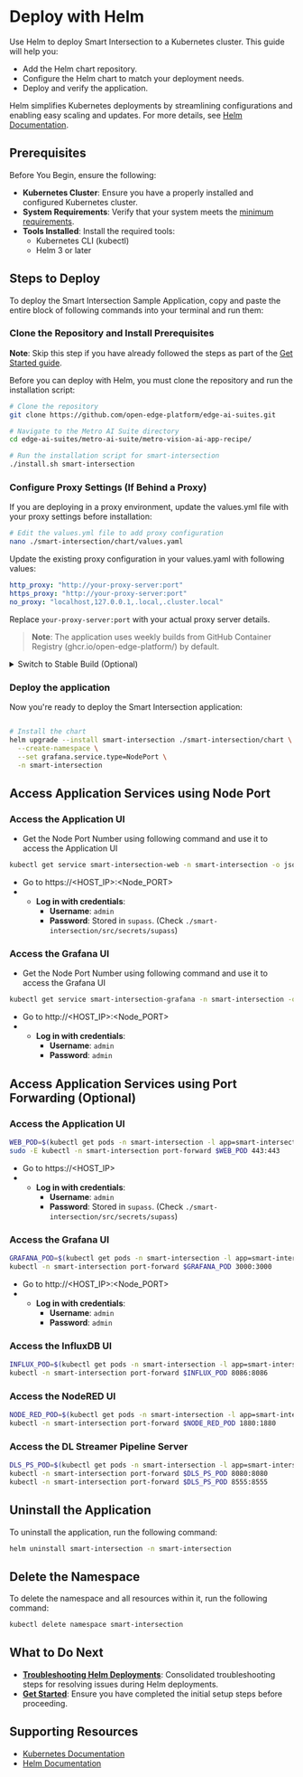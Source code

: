 # Deploy with Helm

Use Helm to deploy Smart Intersection to a Kubernetes cluster. This guide will help you:
- Add the Helm chart repository.
- Configure the Helm chart to match your deployment needs.
- Deploy and verify the application.

Helm simplifies Kubernetes deployments by streamlining configurations and enabling easy scaling and updates. For more details, see [Helm Documentation](https://helm.sh/docs/).


## Prerequisites

Before You Begin, ensure the following:

- **Kubernetes Cluster**: Ensure you have a properly installed and configured Kubernetes cluster.
- **System Requirements**: Verify that your system meets the [minimum requirements](./system-requirements.md).
- **Tools Installed**: Install the required tools:
    - Kubernetes CLI (kubectl)
    - Helm 3 or later

## Steps to Deploy

To deploy the Smart Intersection Sample Application, copy and paste the entire block of following commands into your terminal and run them:

### Clone the Repository and Install Prerequisites

**Note**: Skip this step if you have already followed the steps as part of the [Get Started guide](./get-started.md).

Before you can deploy with Helm, you must clone the repository and run the installation script:

```bash
# Clone the repository
git clone https://github.com/open-edge-platform/edge-ai-suites.git

# Navigate to the Metro AI Suite directory
cd edge-ai-suites/metro-ai-suite/metro-vision-ai-app-recipe/

# Run the installation script for smart-intersection
./install.sh smart-intersection

```

### Configure Proxy Settings (If Behind a Proxy)

If you are deploying in a proxy environment, update the values.yml file with your proxy settings before installation:

```bash
# Edit the values.yml file to add proxy configuration
nano ./smart-intersection/chart/values.yaml
```

Update the existing proxy configuration in your values.yaml with following values:

```yaml
http_proxy: "http://your-proxy-server:port"
https_proxy: "http://your-proxy-server:port"
no_proxy: "localhost,127.0.0.1,.local,.cluster.local"
```

Replace `your-proxy-server:port` with your actual proxy server details.

> **Note**: The application uses weekly builds from GitHub Container Registry (ghcr.io/open-edge-platform/) by default.

<details>
<summary>
Switch to Stable Build (Optional)
</summary>

To use stable releases from Docker Hub instead of weekly builds, update the values.yaml file with following information,

```yaml
scene:
  repository: intel/scenescape-controller
  tag: v1.3.0
pgserver:
  repository: intel/scenescape-manager
  tag: v1.3.0
web:
  image:
    repository: intel/scenescape-manager
    tag: v1.3.0
dlstreamerPipelineServer:
  repository: intel/dlstreamer-pipeline-server
  tag: 3.0.0
```
This updates the application to use stable images from [Docker Hub](https://hub.docker.com/u/intel/).

</details>

### Deploy the application

Now you're ready to deploy the Smart Intersection application:

```bash

# Install the chart 
helm upgrade --install smart-intersection ./smart-intersection/chart \
  --create-namespace \
  --set grafana.service.type=NodePort \
  -n smart-intersection

```

## Access Application Services using Node Port

### Access the Application UI

- Get the Node Port Number using following command and use it to access the Application UI
```bash
kubectl get service smart-intersection-web -n smart-intersection -o jsonpath='{.spec.ports[0].nodePort}'
```
- Go to https://<HOST_IP>:<Node_PORT>
- - **Log in with credentials**:
    - **Username**: `admin`
    - **Password**: Stored in `supass`. (Check `./smart-intersection/src/secrets/supass`)

### Access the Grafana UI

- Get the Node Port Number using following command and use it to access the Grafana UI
```bash
kubectl get service smart-intersection-grafana -n smart-intersection -o jsonpath='{.spec.ports[0].nodePort}'
```
- Go to http://<HOST_IP>:<Node_PORT>
- - **Log in with credentials**:
    - **Username**: `admin`
    - **Password**: `admin`


## Access Application Services using Port Forwarding (Optional)

### Access the Application UI

```bash
WEB_POD=$(kubectl get pods -n smart-intersection -l app=smart-intersection-web -o jsonpath="{.items[0].metadata.name}")
sudo -E kubectl -n smart-intersection port-forward $WEB_POD 443:443
```
- Go to https://<HOST_IP>
- - **Log in with credentials**:
    - **Username**: `admin`
    - **Password**: Stored in `supass`. (Check `./smart-intersection/src/secrets/supass`)


### Access the Grafana UI

```bash
GRAFANA_POD=$(kubectl get pods -n smart-intersection -l app=smart-intersection-grafana -o jsonpath="{.items[0].metadata.name}")
kubectl -n smart-intersection port-forward $GRAFANA_POD 3000:3000
```
- Go to http://<HOST_IP>:<Node_PORT>
- - **Log in with credentials**:
    - **Username**: `admin`
    - **Password**: `admin`

### Access the InfluxDB UI

```bash
INFLUX_POD=$(kubectl get pods -n smart-intersection -l app=smart-intersection-influxdb -o jsonpath="{.items[0].metadata.name}")
kubectl -n smart-intersection port-forward $INFLUX_POD 8086:8086
```

### Access the NodeRED UI

```bash
NODE_RED_POD=$(kubectl get pods -n smart-intersection -l app=smart-intersection-nodered -o jsonpath="{.items[0].metadata.name}")
kubectl -n smart-intersection port-forward $NODE_RED_POD 1880:1880
```

### Access the DL Streamer Pipeline Server

```bash
DLS_PS_POD=$(kubectl get pods -n smart-intersection -l app=smart-intersection-dlstreamer-pipeline-server -o jsonpath="{.items[0].metadata.name}")
kubectl -n smart-intersection port-forward $DLS_PS_POD 8080:8080
kubectl -n smart-intersection port-forward $DLS_PS_POD 8555:8555
```

## Uninstall the Application

To uninstall the application, run the following command:

```bash
helm uninstall smart-intersection -n smart-intersection
```

## Delete the Namespace

To delete the namespace and all resources within it, run the following command:

```bash
kubectl delete namespace smart-intersection
```

## What to Do Next

- **[Troubleshooting Helm Deployments](./support.md#troubleshooting-helm-deployments)**: Consolidated troubleshooting steps for resolving issues during Helm deployments.
- **[Get Started](./get-started.md)**: Ensure you have completed the initial setup steps before proceeding.

## Supporting Resources

- [Kubernetes Documentation](https://kubernetes.io/docs/home/)
- [Helm Documentation](https://helm.sh/docs/)

